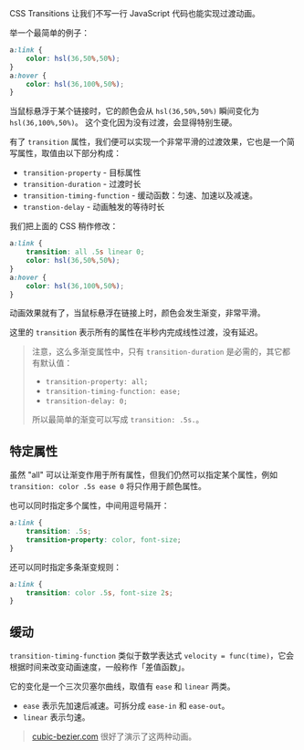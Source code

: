 CSS Transitions 让我们不写一行 JavaScript 代码也能实现过渡动画。

举一个最简单的例子：

```css
a:link {
    color: hsl(36,50%,50%);
}
a:hover {
    color: hsl(36,100%,50%);
}
```

当鼠标悬浮于某个链接时，它的颜色会从 `hsl(36,50%,50%)` 瞬间变化为 `hsl(36,100%,50%)`。 这个变化因为没有过渡，会显得特别生硬。

有了 `transition` 属性，我们便可以实现一个非常平滑的过渡效果，它也是一个简写属性，取值由以下部分构成：

* `transition-property` - 目标属性
* `transition-duration` - 过渡时长
* `transition-timing-function` - 缓动函数：匀速、加速以及减速。
* `transtion-delay` - 动画触发的等待时长

我们把上面的 CSS 稍作修改：

```css
a:link {
    transition: all .5s linear 0;
    color: hsl(36,50%,50%);
}
a:hover {
    color: hsl(36,100%,50%);
}
```

动画效果就有了，当鼠标悬浮在链接上时，颜色会发生渐变，非常平滑。

这里的 `transition` 表示所有的属性在半秒内完成线性过渡，没有延迟。

> 注意，这么多渐变属性中，只有 `transition-duration` 是必需的，其它都有默认值：
> * `transition-property: all;`
> * `transition-timing-function: ease;`
> * `transition-delay: 0;`
>
> 所以最简单的渐变可以写成 `transition: .5s.`。

## 特定属性

虽然 "all" 可以让渐变作用于所有属性，但我们仍然可以指定某个属性，例如 `transition: color .5s ease 0` 将只作用于颜色属性。

也可以同时指定多个属性，中间用逗号隔开：

```css
a:link {
    transition: .5s;
    transition-property: color, font-size;
}
```

还可以同时指定多条渐变规则：

```css
a:link {
    transition: color .5s, font-size 2s;
}
```

## 缓动

`transition-timing-function` 类似于数学表达式 `velocity = func(time)`，它会根据时间来改变动画速度，一般称作「差值函数」。

它的变化是一个三次贝塞尔曲线，取值有 `ease` 和 `linear` 两类。
* `ease` 表示先加速后减速。可拆分成 `ease-in` 和 `ease-out`。
* `linear` 表示匀速。

> [cubic-bezier.com](https://cubic-bezier.com/) 很好了演示了这两种动画。